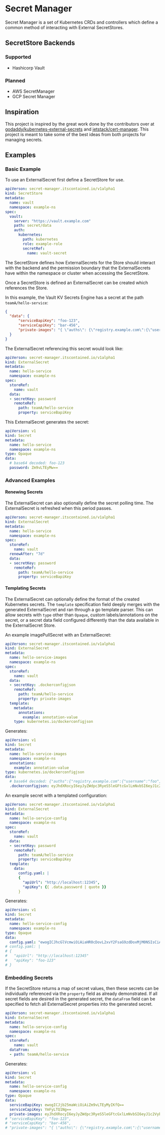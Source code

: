 # Secret Manager
Secret Manager is a set of Kubernetes CRDs and controllers which define a common method of interacting with External
SecretStores.

## SecretStore Backends
### Supported
* Hashicorp Vault
### Planned
* AWS SecretManager
* GCP Secret Manager

## Inspiration
This project is inspired by the great work done by the contributors over at
[godaddy/kubernetes-external-secrets](https://github.com/godaddy/kubernetes-external-secrets) and
[jetstack/cert-manager](https://github.com/jetstack/cert-manager). This project is meant to take some of the best ideas from both
projects for managing secrets.

## Examples
### Basic Example
To use an ExternalSecret first define a SecretStore for use.
```yaml
apiVerson: secret-manager.itscontained.io/v1alpha1
kind: SecretStore
metadata:
  name: vault
  namespace: example-ns
spec:
  vault:
    server: "https://vault.example.com"
    path: secret/data
    auth:
      kubernetes:
        path: kubernetes
        role: example-role
        secretRef:
          name: vault-secret
```

The SecretStore defines how ExternalSecrets for the Store should interact with the backend and the permission boundary
that the ExternalSecrets have within the namespace or cluster when accessing the SecretStore.

Once a SecretStore is defined an ExternalSecret can be created which references the Store.

In this example, the Vault KV Secrets Engine has a secret at the path `teamA/hello-service`:
```json
{
  "data": {
      "serviceBapiKey": "foo-123",
      "serviceCapiKey": "bar-456",
      "private-images": "{ \"auths\": {\"registry.example.com\":{\"username\":\"foo\",\"password\":\"bar\",\"email\":\"foo@example.com\"}}}"
  }
}
```

The ExternalSecret referencing this secret would look like:
```yaml
apiVerson: secret-manager.itscontained.io/v1alpha1
kind: ExternalSecret
metadata:
  name: hello-service
  namespace: example-ns
spec:
  storeRef:
    name: vault
  data:
  - secretKey: password
    remoteRef:
      path: teamA/hello-service
      property: serviceBapiKey
```

This ExternalSecret generates the secret:
```yaml
apiVersion: v1
kind: Secret
metadata:
  name: hello-service
  namespace: example-ns
type: Opaque
data:
  # base64 decoded: foo-123
  password: Zm9vLTEyMw==
```

### Advanced Examples
#### Renewing Secrets
The ExternalSecret can also optionally define the secret polling time. The ExternalSecret is refreshed when this period passes.
```yaml
apiVerson: secret-manager.itscontained.io/v1alpha1
kind: ExternalSecret
metadata:
  name: hello-service
  namespace: example-ns
spec:
  storeRef:
    name: vault
  renewAfter: "7d"
  data:
  - secretKey: password
    remoteRef:
      path: teamA/hello-service
      property: serviceBapiKey
```

#### Templating Secrets
The ExternalSecret can optionally define the format of the created Kubernetes secrets. The `template` specification
field deeply merges with the generated ExternalSecret and ran through a go template parser. This can allow secrets
with `type` other than `Opaque`, custom labels/annotations on the secret, or a secret data field configured differently than the data
available in the ExternalSecret Store.

An example imagePullSecret with an ExternalSecret:
```yaml
apiVerson: secret-manager.itscontained.io/v1alpha1
kind: ExternalSecret
metadata:
  name: hello-service-images
  namespace: example-ns
spec:
  storeRef:
    name: vault
  data:
  - secretKey: .dockerconfigjson
    remoteRef:
      path: teamA/hello-service
      property: private-images
  template:
    metadata:
      annotations:
        example: annotation-value
    type: kubernetes.io/dockerconfigjson
```

Generates:
```yaml
apiVersion: v1
kind: Secret
metadata:
  name: hello-service-images
  namespace: example-ns
  annotations:
    example: annotation-value
type: kubernetes.io/dockerconfigjson
data:
  # base64 decoded: {"auths":{"registry.example.com":{"username":"foo","password":"bar","email":"foo@example.com"}}}
  .dockerconfigjson: eyJhdXRocyI6eyJyZWdpc3RyeS5leGFtcGxlLmNvbSI6eyJ1c2VybmFtZSI6ImZvbyIsInBhc3N3b3JkIjoiYmFyIiwiZW1haWwiOiJmb29AZXhhbXBsZS5jb20ifX19
```

An example secret with a templated configuration:

```yaml
apiVerson: secret-manager.itscontained.io/v1alpha1
kind: ExternalSecret
metadata:
  name: hello-service-config
  namespace: example-ns
spec:
  storeRef:
    name: vault
  data:
  - secretKey: password
    remoteRef:
      path: teamA/hello-service
      property: serviceBapiKey
  template:
    data:
      config.yaml: |
      {
        "apiUrl": "http://localhost:12345",
        "apiKey": {{ .data.password | quote }}
      }
```

Generates:

```yaml
apiVersion: v1
kind: Secret
metadata:
  name: hello-service-config
  namespace: example-ns
type: Opaque
data:
  config.yaml: "ewogICJhcGlVcmwiOiAiaHR0cDovL2xvY2FsaG9zdDoxMjM0NSIsCiAgImFwaUtleSI6ICJmb28tMTIzIgp9"
# config.yaml: |
# {
#   "apiUrl": "http://localhost:12345"
#   "apiKey": "foo-123"
# }
```


### Embedding Secrets

If the SecretStore returns a map of secret values, then these secrets can be individually referenced via the `property` field as already demonstrated. If all secret fields are desired in the generated secret, the `dataFrom` field can be specified to fetch all ExternalSecret properties into the generated secret.


```yaml
apiVerson: secret-manager.itscontained.io/v1alpha1
kind: ExternalSecret
metadata:
  name: hello-service-config
  namespace: example-ns
spec:
  storeRef:
    name: vault
  dataFrom:
  - path: teamA/hello-service
```

Generates:
```yaml
apiVersion: v1
kind: Secret
metadata:
  name: hello-service-config
  namespace: example-ns
type: Opaque
data:
  serviceBapiKey: ewogICJjb25maWciOiAiZm9vLTEyMyIKfQ==
  serviceCapiKey: YmFyLTQ1Ng==
  private-images: eyJhdXRocyI6eyJyZWdpc3RyeS5leGFtcGxlLmNvbSI6eyJ1c2VybmFtZSI6ImZvbyIsInBhc3N3b3JkIjoiYmFyIiwiZW1haWwiOiJmb29AZXhhbXBsZS5jb20ifX19
# "serviceBapiKey": "foo-123",
# "serviceCapiKey": "bar-456",
# "private-images": "{ \"auths\": {\"registry.example.com\":{\"username\":\"foo\",\"password\":\"bar\",\"email\":\"foo@example.com\"}}}"
```
